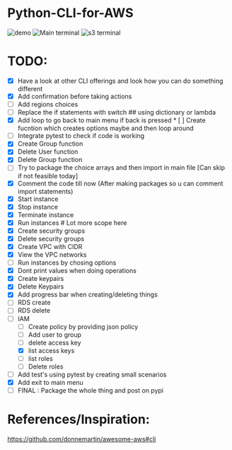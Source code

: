 # Python-CLI-for-AWS


![demo](https://github.com/darshan-raul/Python-CLI-for-AWS/blob/master/img/demo.gif)
![Main terminal](https://github.com/darshan-raul/Python-CLI-for-AWS/blob/master/img/cli%20main.png)
![s3 terminal](https://github.com/darshan-raul/Python-CLI-for-AWS/blob/master/img/cli%20s3.png)


# TODO:
- [x] Have a look at other CLI offerings and look how you can do something different
- [x] Add confirmation before taking actions
- [ ] Add regions choices 
- [ ] Replace the if statements with switch ## using dictionary or lambda
- [x] Add loop to go back to main menu if back is pressed
        * [ ] Create fucntion which creates options maybe and then loop around
- [ ] Integrate pytest to check if code is working
- [x] Create Group function 
- [x] Delete User function
- [x] Delete Group function
- [ ] Try to package the choice arrays and then import in main file [Can skip if not feasible today]
- [x] Comment the code till now (After making packages so u can comment import statements)
- [x] Start instance
- [x] Stop instance 
- [x] Terminate instance 
- [x] Run instances # Lot more scope here
- [x] Create security groups
- [x] Delete security groups
- [x] Create VPC with CIDR
- [x] View the VPC networks
- [ ] Run instances by chosing options
- [x] Dont print values when doing operations
- [x] Create keypairs
- [X] Delete Keypairs
- [x] Add progress bar when creating/deleting things
- [ ] RDS create
- [ ] RDS delete
 - [ ] IAM
    - [ ] Create policy by providing json policy
    - [ ] Add user to group
    - [ ] delete access key		
    - [x] list access keys
    - [ ] list roles
	- [ ] Delete roles
- [ ] Add test's using pytest by creating small scenarios 
- [x] Add exit to main menu
- [ ] FINAL : Package the whole thing and post on pypi

# References/Inspiration:

https://github.com/donnemartin/awesome-aws#cli
